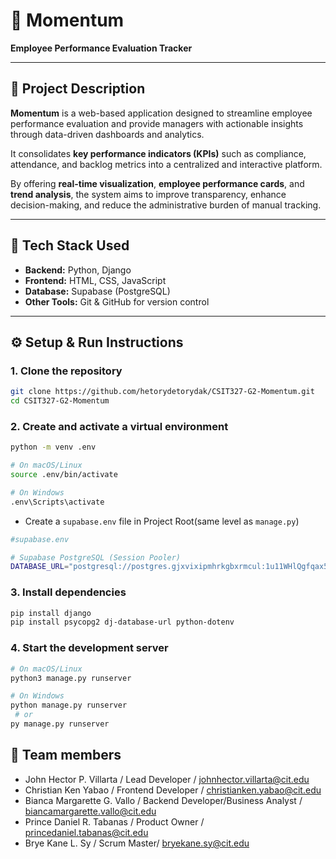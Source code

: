# 🌟 Momentum

**Employee Performance Evaluation Tracker**

---

## 📘 Project Description

**Momentum** is a web-based application designed to streamline employee performance evaluation and provide managers with actionable insights through data-driven dashboards and analytics.

It consolidates **key performance indicators (KPIs)** such as compliance, attendance, and backlog metrics into a centralized and interactive platform.

By offering **real-time visualization**, **employee performance cards**, and **trend analysis**, the system aims to improve transparency, enhance decision-making, and reduce the administrative burden of manual tracking.

---

## 🧠 Tech Stack Used

- **Backend:** Python, Django
- **Frontend:** HTML, CSS, JavaScript
- **Database:** Supabase (PostgreSQL)
- **Other Tools:** Git & GitHub for version control

---

## ⚙️ Setup & Run Instructions

### 1. Clone the repository

```bash
git clone https://github.com/hetorydetorydak/CSIT327-G2-Momentum.git
cd CSIT327-G2-Momentum
```

### 2. Create and activate a virtual environment

```bash
python -m venv .env

# On macOS/Linux
source .env/bin/activate

# On Windows
.env\Scripts\activate
```

- Create a ```supabase.env``` file in Project Root(same level as ```manage.py```)
```bash
#supabase.env

# Supabase PostgreSQL (Session Pooler) 
DATABASE_URL="postgresql://postgres.gjxvixipmhrkgbxrmcul:1u11WHlQgfqax5v8@aws-1-ap-southeast-1.pooler.supabase.com:5432/postgres"
```

### 3. Install dependencies

```bash
pip install django
pip install psycopg2 dj-database-url python-dotenv 
```

### 4. Start the development server

```bash
# On macOS/Linux
python3 manage.py runserver

# On Windows
python manage.py runserver
 # or
py manage.py runserver
```

## 👥 Team members

- John Hector P. Villarta / Lead Developer / johnhector.villarta@cit.edu
- Christian Ken Yabao / Frontend Developer / christianken.yabao@cit.edu
- Bianca Margarette G. Vallo / Backend Developer/Business Analyst / biancamargarette.vallo@cit.edu
- Prince Daniel R. Tabanas / Product Owner / princedaniel.tabanas@cit.edu
- Brye Kane L. Sy / Scrum Master/ bryekane.sy@cit.edu
